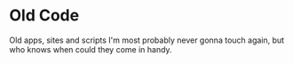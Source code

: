 # Old Code

Old apps, sites and scripts I'm most probably never gonna touch again, but who knows when could they come in handy.